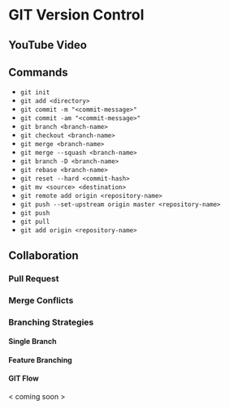 # GIT Version Control

## YouTube Video

## Commands

- `git init`
- `git add <directory>`
- `git commit -m "<commit-message>"`
- `git commit -am "<commit-message>"`
- `git branch <branch-name>`
- `git checkout <branch-name>`
- `git merge <branch-name>`
- `git merge --squash <branch-name>`
- `git branch -D <branch-name>`
- `git rebase <branch-name>`
- `git reset --hard <commit-hash>`
- `git mv <source> <destination>`
- `git remote add origin <repository-name>`
- `git push --set-upstream origin master <repository-name>`
- `git push`
- `git pull`
- `git add origin <repository-name>`

## Collaboration

### Pull Request

### Merge Conflicts

### Branching Strategies

#### Single Branch

#### Feature Branching

#### GIT Flow

< coming soon >
